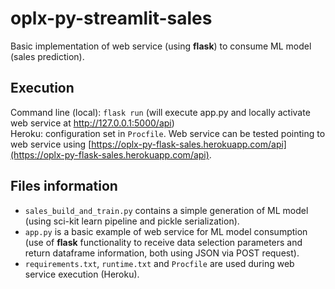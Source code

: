 # oplx-py-streamlit-sales
Basic implementation of web service (using **flask**) to consume ML model (sales prediction).

## Execution
Command line (local): `flask run` (will execute app.py and locally activate web service at http://127.0.0.1:5000/api)  
Heroku: configuration set in `Procfile`. Web service can be tested pointing to web service using [https://oplx-py-flask-sales.herokuapp.com/api](https://oplx-py-flask-sales.herokuapp.com/api).

## Files information
- `sales_build_and_train.py` contains a simple generation of ML model (using sci-kit learn pipeline and pickle serialization).
- `app.py` is a basic example of web service for ML model consumption (use of **flask** functionality to receive data selection parameters and return dataframe information, both using JSON via POST request).
- `requirements.txt`, `runtime.txt` and `Procfile` are used during web service execution (Heroku).
